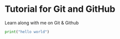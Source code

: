 # Tutorial for Git and GitHub

Learn along with me on Git & Github

```python
print("hello world")
```